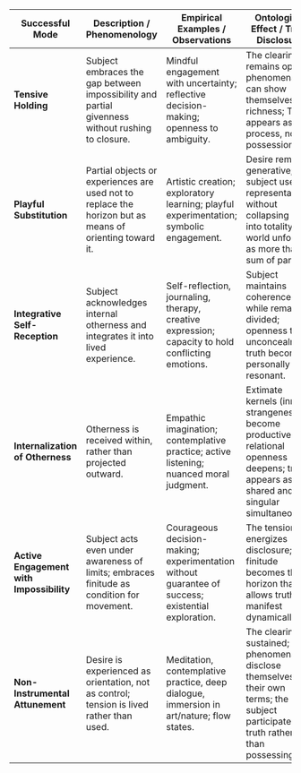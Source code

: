 | **Successful Mode**                      | **Description / Phenomenology**                                                                         | **Empirical Examples / Observations**                                                              | **Ontological Effect / Truth Disclosure**                                                                                                 |
| ---------------------------------------- | ------------------------------------------------------------------------------------------------------- | -------------------------------------------------------------------------------------------------- | ----------------------------------------------------------------------------------------------------------------------------------------- |
| **Tensive Holding**                      | Subject embraces the gap between impossibility and partial givenness without rushing to closure.        | Mindful engagement with uncertainty; reflective decision-making; openness to ambiguity.            | The clearing remains open; phenomena can show themselves in richness; Truth appears as process, not possession.                           |
| **Playful Substitution**                 | Partial objects or experiences are used not to replace the horizon but as means of orienting toward it. | Artistic creation; exploratory learning; playful experimentation; symbolic engagement.             | Desire remains generative; the subject uses representation without collapsing it into totality; world unfolds as more than sum of parts.  |
| **Integrative Self-Reception**           | Subject acknowledges internal otherness and integrates it into lived experience.                        | Self-reflection, journaling, therapy, creative expression; capacity to hold conflicting emotions.  | Subject maintains coherence while remaining divided; openness to unconcealment; truth becomes personally resonant.                        |
| **Internalization of Otherness**         | Otherness is received within, rather than projected outward.                                            | Empathic imagination; contemplative practice; active listening; nuanced moral judgment.            | Extimate kernels (inner strangeness) become productive; relational openness deepens; truth appears as shared and singular simultaneously. |
| **Active Engagement with Impossibility** | Subject acts even under awareness of limits; embraces finitude as condition for movement.               | Courageous decision-making; experimentation without guarantee of success; existential exploration. | The tension energizes disclosure; finitude becomes the horizon that allows truth to manifest dynamically.                                 |
| **Non-Instrumental Attunement**          | Desire is experienced as orientation, not as control; tension is lived rather than used.                | Meditation, contemplative practice, deep dialogue, immersion in art/nature; flow states.           | The clearing is sustained; phenomena disclose themselves on their own terms; the subject participates in truth rather than possessing it. |

